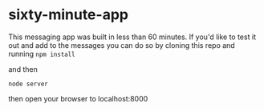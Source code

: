 # sixty-minute-app

This messaging app was built in less than 60 minutes.
If you'd like to test it out and add to the messages you can do so by cloning this repo and running
`npm install`

and then

`node server`

then open your browser to localhost:8000
